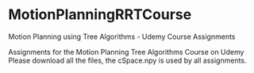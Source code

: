 # MotionPlanningRRTCourse
Motion Planning using Tree Algorithms - Udemy Course Assignments

Assignments for the Motion Planning Tree Algorithms Course on Udemy
Please download all the files, the cSpace.npy is used by all assignments.
